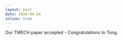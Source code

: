 ```yaml
---
layout: post
date: 2020-04-24
inline: true
---
```


Our TMECH paper accepted - Congratulations to Tong.
